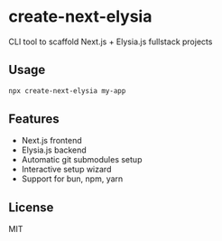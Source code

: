 # create-next-elysia

CLI tool to scaffold Next.js + Elysia.js fullstack projects

## Usage
```bash
npx create-next-elysia my-app
```

## Features

- Next.js frontend
- Elysia.js backend
- Automatic git submodules setup
- Interactive setup wizard
- Support for bun, npm, yarn

## License

MIT
